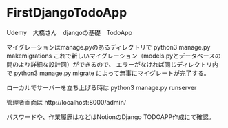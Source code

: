 # FirstDjangoTodoApp
Udemy　大橋さん　djangoの基礎　TodoApp

マイグレーションはmanage.pyのあるディレクトリで
python3 manage.py makemigrations
これで新しいマイグレーション（models.pyとデータベースの間のより詳細な設計図）ができるので、
エラーがなければ同じディレクトリ内で
python3 manage.py migrate
によって無事にマイグレートが完了する。

ローカルでサーバーを立ち上げる時は
python3 manage.py runserver

管理者画面は
http://localhost:8000/admin/

パスワードや、作業履歴はなどはNotionのDjango TODOAPP作成にて確認。

